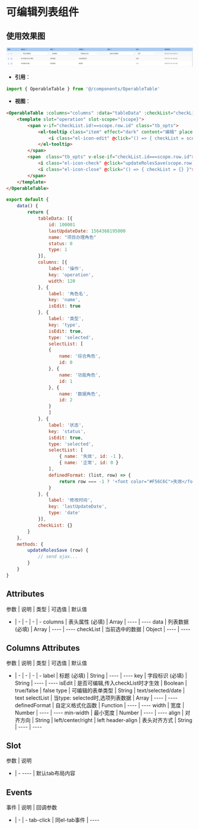 # 可编辑列表组件

## 使用效果图

![tab-layout](../../_media/layout/operabletable-img.png)

- **引用**：
```js
import { OperableTable } from '@/components/OperableTable'
```

- **视图**：
```html
<OperableTable :columns="columns" :data="tableData" :checkList="checkList">
    <template slot="operation" slot-scope="{scope}">
        <span v-if="checkList.id!==scope.row.id" class="tb_opts">
            <el-tooltip class="item" effect="dark" content="编辑" placement="top-start">
                <i class="el-icon-edit" @click="() => { checkList = scope.row }"></i>
            </el-tooltip>
        </span>
        <span  class="tb_opts" v-else-if="checkList.id===scope.row.id">
            <i class="el-icon-check" @click="updateRolesSave(scope.row)"></i>
            <i class="el-icon-close" @click="() => { checkList = {} }"></i>
        </span>
    </template>
</OperableTable>
```
```javascript
export default {
    data() {
        return {
            tableData: [{
                id: 100001
                lastUpdateDate: 1564368195000
                name: "项目办理角色"
                status: 0
                type: 1
            }],
            columns: [{
                label: '操作',
                key: 'operation',
                width: 120
            }, {
                label: '角色名',
                key: 'name',
                isEdit: true
            }, {
                label: '类型',
                key: 'type',
                isEdit: true,
                type: 'selected',
                selectList: [
                {
                    name: '综合角色',
                    id: 0
                }, {
                    name: '功能角色',
                    id: 1
                }, {
                    name: '数据角色',
                    id: 2
                }
                ]
            }, {
                label: '状态',
                key: 'status',
                isEdit: true,
                type: 'selected',
                selectList: [
                    { name: '失效', id: -1 },
                    { name: '正常', id: 0 }
                ],
                definedFormat: (list, row) => {
                    return row === -1 ? '<font color="#F56C6C">失效</font>' : '<font>正常</font>'
                }
            }, {
                label: '修改时间',
                key: 'lastUpdateDate',
                type: 'date'
            }],
            checkList: {}
        }
    },
    methods: {
        updateRolesSave (row) {
            // send ajax...
        }
    }
}
```

## Attributes

参数 | 说明 | 类型 | 可选值 | 默认值
- | - | - | - | -
columns | 表头属性 (必填) | Array | ---- | ----
data | 列表数据 (必填) | Array | ---- | ----
checkList | 当前选中的数据 | Object | ---- | ----


## Columns Attributes

参数 | 说明 | 类型 | 可选值 | 默认值
- | - | - | - | -
label | 标题 (必填) | String | ---- | ----
key | 字段标识 (必填) | String | ---- | ----
isEdit | 是否可编辑,传入checkList时才生效 | Boolean | true/false | false
type | 可编辑的表单类型 | String | text/selected/date | text
selectList | 当type: selected时,选项列表数据 | Array | ---- | ----
definedFormat | 自定义格式化函数 | Function | ---- | ----
width | 宽度 | Number | ---- | ----
min-width | 最小宽度 | Number | ---- | ----
align | 对齐方向 | String | left/center/right | left
header-align | 表头对齐方式 | String | ---- | ----


## Slot

参数 | 说明
- | -
---- | 默认tab布局内容

## Events

事件 | 说明 | 回调参数
- | - | -
tab-click | 同el-tab事件 | ----
